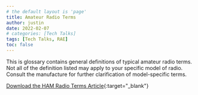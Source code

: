 ```yaml
---
# the default layout is 'page'
title: Amateur Radio Terms
author: justin
date: 2022-02-07
# categories: [Tech Talks]
tags: [Tech Talks, RAE]
toc: false
---
```


This is glossary contains general definitions of typical amateur radio terms. Not all of the definition listed may apply to your specific model of radio. Consult the manufacture for further clarification of model-specific terms.

[Download the HAM Radio Terms Article](/assets/techtalks/HamRadioTerms-2011.pdf){:target="_blank"}